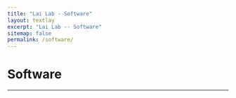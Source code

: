 ```yaml
---
title: "Lai Lab - Software"
layout: textlay
excerpt: "Lai Lab -- Software"
sitemap: false
permalink: /software/
---
```


# Software

---

